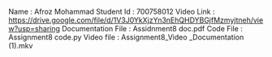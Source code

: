 Name : Afroz Mohammad
Student Id : 700758012
Video Link : https://drive.google.com/file/d/1V3J0YkXjzYn3nEhQHDYBGjfMzmyjtneh/view?usp=sharing
Documentation File : Assidnment8 doc.pdf
Code File : Assignment8 code.py
Video file : Assignment8_Video _Documentation (1).mkv
